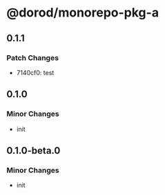 # @dorod/monorepo-pkg-a

## 0.1.1

### Patch Changes

- 7140cf0: test

## 0.1.0

### Minor Changes

- init

## 0.1.0-beta.0

### Minor Changes

- init

